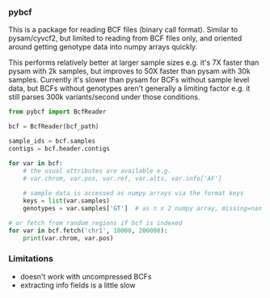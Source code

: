 
### pybcf

This is a package for reading BCF files (binary call format). Similar to pysam/cyvcf2, 
but limited to reading from BCF files only, and oriented around getting genotype 
data into numpy arrays quickly. 

This performs relatively better at larger sample sizes e.g. it's 7X faster than
pysam with 2k samples, but improves to 50X faster than pysam with 30k samples. 
Currently it's slower than pysam for BCFs without sample level data, but BCFs
without genotypes aren't generally a limiting factor e.g. it still parses 
300k variants/second under those conditions.

```py
from pybcf import BcfReader

bcf = BcfReader(bcf_path)

sample_ids = bcf.samples
contigs = bcf.header.contigs

for var in bcf:
    # the usual attributes are available e.g.
    # var.chrom, var.pos, var.ref, var.alts, var.info['AF']
    
    # sample data is accessed as numpy arrays via the format keys
    keys = list(var.samples)
    genotypes = var.samples['GT']  # as n x 2 numpy array, missing=nan

# or fetch from random regions if bcf is indexed
for var in bcf.fetch('chr1', 10000, 200000):
    print(var.chrom, var.pos)
```

### Limitations
 - doesn't work with uncompressed BCFs
 - extracting info fields is a little slow
